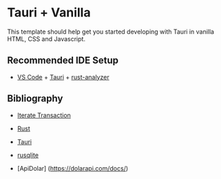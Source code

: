 # Tauri + Vanilla

This template should help get you started developing with Tauri in vanilla HTML, CSS and Javascript.

## Recommended IDE Setup

- [VS Code](https://code.visualstudio.com/) + [Tauri](https://marketplace.visualstudio.com/items?itemName=tauri-apps.tauri-vscode) + [rust-analyzer](https://marketplace.visualstudio.com/items?itemName=rust-lang.rust-analyzer)

## Bibliography

- [Iterate Transaction](https://stackoverflow.com/questions/58088362/cant-build-a-rusqlite-transaction-inside-loop-use-of-moved-value-and-cannot-bo)

- [Rust](https://docs.rs/)

- [Tauri](https://tauri.app/)

- [rusqlite](https://docs.rs/rusqlite/latest/rusqlite/)

- [ApiDolar] (https://dolarapi.com/docs/)
